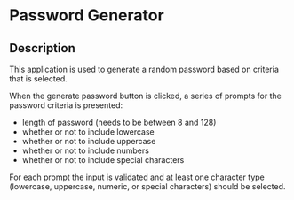 # Password Generator

## Description

This application is used to generate a random password based on criteria that is selected.

When the generate password button is clicked, a series of prompts for the password criteria is presented:
- length of password (needs to be between 8 and 128)
- whether or not to include lowercase
- whether or not to include uppercase
- whether or not to include numbers
- whether or not to include special characters

For each prompt the input is validated and at least one character type (lowercase, uppercase, numeric, or special characters) should be selected.


